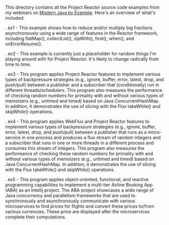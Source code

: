 This directory contains all the Project Reactor source code examples
from my webinars on [Modern Java by
Example](http://www.dre.vanderbilt.edu/~schmidt/MJBE).  Here's an
overview of what's included:

. ex1 - This example shows how to reduce and/or multiply big fractions
        asynchronously using a wide range of features in the Reactor
        framework, including flatMap(), collectList(), zipWith(),
        first(), when(), and onErrorResume().
  
. ex2 - This example is currently just a placeholder for random things
        I'm playing around with for Project Reactor.  It's likely to
        change radically from time to time.

. ex3 - This program applies Project Reactor features to implement
        various types of backpressure strategies (e.g., ignore,
        buffer, error, latest, drop, and push/pull) between a
        publisher and a subscriber that (conditionally) run in
        different threads/schedulers.  This program also measures the
        performance of checking random numbers for primality with and
        without various types of memoizers (e.g., untimed and timed)
        based on Java ConcurrentHashMap.  In addition, it demonstrates
        the use of slicing with the Flux takeWhile() and skipWhile()
        operations.

. ex4 - This program applies WebFlux and Project Reactor features to
        implement various types of backpressure strategies (e.g.,
        ignore, buffer, error, latest, drop, and push/pull) between a
        publisher that runs as a micro-service in one process and
        produces a flux stream of random integers and a subscriber
        that runs in one or more threads in a different process and
        consumes this stream of integers.  This program also measures
        the performance of checking these random numbers for primality
        with and without various types of memoizers (e.g., untimed and
        timed) based on Java ConcurrentHashMap.  In addition, it
        demonstrates the use of slicing with the Flux takeWhile() and
        skipWhile() operations.

. ex5 - This program applies object-oriented, functional, and reactive
        programming capabilities to implement a multi-tier Airline
        Booking App (ABA) as an Intellij project.  The ABA project
        showcases a wide range of Java concurrency and parallelism
        frameworks that are used to synchronously and asynchronously
        communicate with various microservices to find prices for
        flights and convert these prices to/from various currencies.
        These price are displayed after the microservices complete
        their computations.

